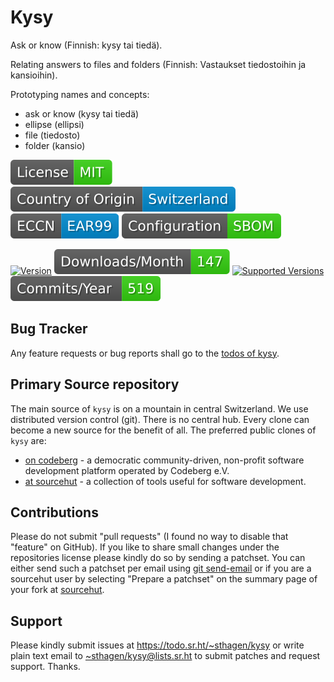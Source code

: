 # Kysy

Ask or know (Finnish: kysy tai tiedä).

Relating answers to files and folders (Finnish: Vastaukset tiedostoihin ja kansioihin).

Prototyping names and concepts:

* ask or know (kysy tai tiedä)
* ellipse (ellipsi)
* file (tiedosto)
* folder (kansio)

[![license](badges/license-spdx-mit.svg)](https://git.sr.ht/~sthagen/kysy/tree/default/item/LICENSE)
[![Country of Origin](badges/country-of-origin-name-switzerland-neutral.svg)](https://git.sr.ht/~sthagen/kysy/tree/default/item/COUNTRY-OF-ORIGIN)
[![Export Classification Control Number (ECCN)](badges/export-control-classification-number_eccn-ear99-neutral.svg)](https://git.sr.ht/~sthagen/kysy/tree/default/item/EXPORT-CONTROL-CLASSIFICATION-NUMBER)
[![Configuration](badges/configuration-sbom.svg)](third-party/index.html)

[![Version](https://img.shields.io/pypi/v/kysy.svg?style=flat)](https://pypi.python.org/pypi/kysy/)
[![Downloads](docs/badges/downloads-per-month.svg)](https://pepy.tech/project/kysy)
[![Supported Versions](https://img.shields.io/pypi/pyversions/kysy.svg?style=flat)](https://pypi.python.org/pypi/kysy/)
[![Maintenance Status](docs/badges/commits-per-year.svg)](https://git.sr.ht/~sthagen/kysy/log)

## Bug Tracker

Any feature requests or bug reports shall go to the [todos of kysy](https://todo.sr.ht/~sthagen/kysy).

## Primary Source repository

The main source of `kysy` is on a mountain in central Switzerland.
We use distributed version control (git).
There is no central hub.
Every clone can become a new source for the benefit of all.
The preferred public clones of `kysy` are:

* [on codeberg](https://codeberg.org/sthagen/kysy) - a democratic community-driven, non-profit software development platform operated by Codeberg e.V.
* [at sourcehut](https://git.sr.ht/~sthagen/kysy) - a collection of tools useful for software development.

## Contributions

Please do not submit "pull requests" (I found no way to disable that "feature" on GitHub).
If you like to share small changes under the repositories license please kindly do so by sending a patchset.
You can either send such a patchset per email using [git send-email](https://git-send-email.io) or 
if you are a sourcehut user by selecting "Prepare a patchset" on the summary page of your fork at [sourcehut](https://git.sr.ht/).

## Support

Please kindly submit issues at <https://todo.sr.ht/~sthagen/kysy> or write plain text email to <~sthagen/kysy@lists.sr.ht> to submit patches and request support. Thanks.

